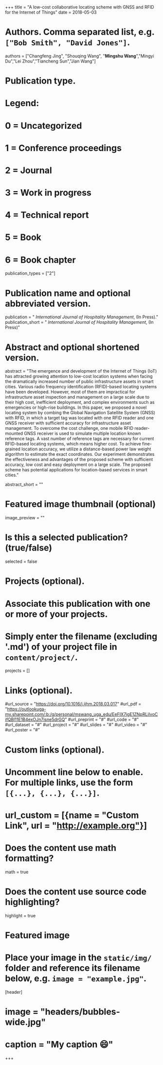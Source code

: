 +++
title = "A low-cost collaborative locating scheme with GNSS and RFID for the Internet of Things"
date = 2018-05-03

# Authors. Comma separated list, e.g. `["Bob Smith", "David Jones"]`.
authors = ["Changfeng Jing", "Shouqing Wang", "**Mingshu Wang**","Mingyi Du","Lei Zhou","Tiancheng Sun","Jian Wang"]

# Publication type.
# Legend:
# 0 = Uncategorized
# 1 = Conference proceedings
# 2 = Journal
# 3 = Work in progress
# 4 = Technical report
# 5 = Book
# 6 = Book chapter
publication_types = ["2"]

# Publication name and optional abbreviated version.
publication = " *International Journal of Hospitality Management*, (In Press)."
publication_short = " *International Journal of Hospitality Management*, (In Press)"

# Abstract and optional shortened version.
abstract = "The emergence and development of the Internet of Things (IoT) has attracted growing attention to low-cost location systems when facing the dramatically increased number of public infrastructure assets in smart cities. Various radio frequency identification (RFID)-based locating systems have been developed. However, most of them are impractical for infrastructure asset inspection and management on a large scale due to their high cost, inefficient deployment, and complex environments such as emergencies  or high-rise buildings. In this paper, we proposed a novel locating system by combing the Global Navigation Satellite System (GNSS) with RFID, in which a target tag was located with one RFID reader and one GNSS receiver with sufficient accuracy for infrastructure asset management. To overcome the cost challenge, one mobile RFID reader-mounted GNSS receiver is used to simulate multiple location known reference tags. A vast number of reference tags are necessary for current RFID-based locating systems, which means higher cost. To achieve fine-grained location accuracy, we utilize a distance-based power law weight algorithm to estimate the exact coordinates. Our experiment demonstrates the effectiveness and advantages of the proposed scheme with sufficient accuracy, low cost and easy deployment on a large scale. The proposed scheme has potential applications for location-based services in smart cities."

abstract_short = ""

# Featured image thumbnail (optional)
image_preview = ""

# Is this a selected publication? (true/false)
selected = false

# Projects (optional).
#   Associate this publication with one or more of your projects.
#   Simply enter the filename (excluding '.md') of your project file in `content/project/`.

projects = []

# Links (optional).
#url_source = "https://doi.org/10.1016/j.ijhm.2018.03.017"
#url_pdf = "https://outlookuga-my.sharepoint.com/:b:/g/personal/mswang_uga_edu/EeFIX7igE1ZNpRLiIvoCifQBl11E1B4exOJn7isne5drGQ"
#url_preprint = "#"
#url_code = "#"
#url_dataset = "#"
#url_project = "#"
#url_slides = "#"
#url_video = "#"
#url_poster = "#"


# Custom links (optional).
#   Uncomment line below to enable. For multiple links, use the form `[{...}, {...}, {...}]`.
# url_custom = [{name = "Custom Link", url = "http://example.org"}]

# Does the content use math formatting?
math = true

# Does the content use source code highlighting?
highlight = true

# Featured image
# Place your image in the `static/img/` folder and reference its filename below, e.g. `image = "example.jpg"`.
[header]
# image = "headers/bubbles-wide.jpg"
# caption = "My caption :smile:"

+++

